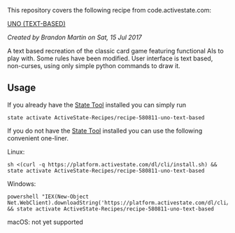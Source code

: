 This repository covers the following recipe from code.activestate.com:

[UNO (TEXT-BASED)
](https://code.activestate.com/recipes/580811/)

*Created by Brandon Martin on Sat, 15 Jul 2017*

A text based recreation of the classic card game featuring functional AIs to play with. Some rules have been modified. User interface is text based, non-curses, using only simple python commands to draw it.

## Usage

If you already have the [State Tool] installed you can simply run

```
state activate ActiveState-Recipes/recipe-580811-uno-text-based
```

If you do not have the [State Tool] installed you can use the following convenient one-liner.

Linux: 
```
sh <(curl -q https://platform.activestate.com/dl/cli/install.sh) && state activate ActiveState-Recipes/recipe-580811-uno-text-based
```

Windows: 
```
powershell "IEX(New-Object Net.WebClient).downloadString('https://platform.activestate.com/dl/cli/install.ps1')" && state activate ActiveState-Recipes/recipe-580811-uno-text-based
```

macOS: not yet supported

[State Tool]: https://www.activestate.com/products/platform/state-tool/
